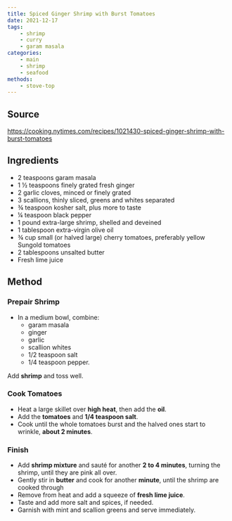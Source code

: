 ```yaml
---
title: Spiced Ginger Shrimp with Burst Tomatoes
date: 2021-12-17
tags:
    - shrimp
    - curry
    - garam masala
categories: 
    - main
    - shrimp
    - seafood
methods:
    - stove-top
---
```

## Source
https://cooking.nytimes.com/recipes/1021430-spiced-ginger-shrimp-with-burst-tomatoes

## Ingredients
- 2 teaspoons garam masala
- 1 ½ teaspoons finely grated fresh ginger
- 2 garlic cloves, minced or finely grated
- 3 scallions, thinly sliced, greens and whites separated
- ¾ teaspoon kosher salt, plus more to taste
- ¼ teaspoon black pepper
- 1 pound extra-large shrimp, shelled and deveined
- 1 tablespoon extra-virgin olive oil
- ¾ cup small (or halved large) cherry tomatoes, preferably yellow Sungold tomatoes
- 2 tablespoons unsalted butter
- Fresh lime juice

## Method
### Prepair Shrimp
- In a medium bowl, combine: 
  - garam masala
  - ginger
  - garlic
  - scallion whites
  - 1/2 teaspoon salt
  - 1/4 teaspoon pepper.
  
Add **shrimp** and toss well. 
  
### Cook Tomatoes
- Heat a large skillet over **high heat**, then add the **oil**. 
- Add the **tomatoes** and **1/4 teaspoon salt**.
- Cook until the whole tomatoes burst and the halved ones start to wrinkle, **about 2 minutes**.

### Finish
- Add **shrimp mixture** and sauté for another **2 to 4 minutes**, turning the shrimp, until they are pink all over.
- Gently stir in **butter** and cook for another **minute**, until the shrimp are cooked through
- Remove from heat and add a squeeze of **fresh lime juice**.
- Taste and add more salt and spices, if needed.
- Garnish with mint and scallion greens and serve immediately.
